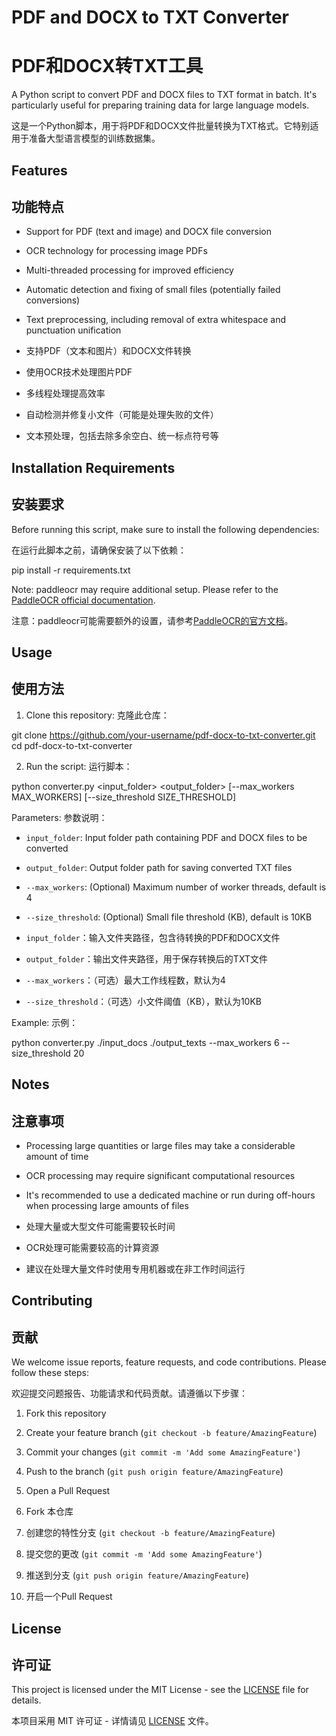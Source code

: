 # PDF and DOCX to TXT Converter
# PDF和DOCX转TXT工具

A Python script to convert PDF and DOCX files to TXT format in batch. It's particularly useful for preparing training data for large language models.

这是一个Python脚本，用于将PDF和DOCX文件批量转换为TXT格式。它特别适用于准备大型语言模型的训练数据集。

## Features
## 功能特点

- Support for PDF (text and image) and DOCX file conversion
- OCR technology for processing image PDFs
- Multi-threaded processing for improved efficiency
- Automatic detection and fixing of small files (potentially failed conversions)
- Text preprocessing, including removal of extra whitespace and punctuation unification

- 支持PDF（文本和图片）和DOCX文件转换
- 使用OCR技术处理图片PDF
- 多线程处理提高效率
- 自动检测并修复小文件（可能是处理失败的文件）
- 文本预处理，包括去除多余空白、统一标点符号等

## Installation Requirements
## 安装要求

Before running this script, make sure to install the following dependencies:

在运行此脚本之前，请确保安装了以下依赖：

pip install -r requirements.txt

Note: paddleocr may require additional setup. Please refer to the [PaddleOCR official documentation](https://github.com/PaddlePaddle/PaddleOCR).

注意：paddleocr可能需要额外的设置，请参考[PaddleOCR的官方文档](https://github.com/PaddlePaddle/PaddleOCR)。

## Usage
## 使用方法

1. Clone this repository:
   克隆此仓库：

git clone https://github.com/your-username/pdf-docx-to-txt-converter.git
cd pdf-docx-to-txt-converter

2. Run the script:
运行脚本：

python converter.py <input_folder> <output_folder> [--max_workers MAX_WORKERS] [--size_threshold SIZE_THRESHOLD]

Parameters:
参数说明：
- `input_folder`: Input folder path containing PDF and DOCX files to be converted
- `output_folder`: Output folder path for saving converted TXT files
- `--max_workers`: (Optional) Maximum number of worker threads, default is 4
- `--size_threshold`: (Optional) Small file threshold (KB), default is 10KB

- `input_folder`：输入文件夹路径，包含待转换的PDF和DOCX文件
- `output_folder`：输出文件夹路径，用于保存转换后的TXT文件
- `--max_workers`：（可选）最大工作线程数，默认为4
- `--size_threshold`：（可选）小文件阈值（KB），默认为10KB

Example:
示例：

python converter.py ./input_docs ./output_texts --max_workers 6 --size_threshold 20

## Notes
## 注意事项

- Processing large quantities or large files may take a considerable amount of time
- OCR processing may require significant computational resources
- It's recommended to use a dedicated machine or run during off-hours when processing large amounts of files

- 处理大量或大型文件可能需要较长时间
- OCR处理可能需要较高的计算资源
- 建议在处理大量文件时使用专用机器或在非工作时间运行

## Contributing
## 贡献

We welcome issue reports, feature requests, and code contributions. Please follow these steps:

欢迎提交问题报告、功能请求和代码贡献。请遵循以下步骤：

1. Fork this repository
2. Create your feature branch (`git checkout -b feature/AmazingFeature`)
3. Commit your changes (`git commit -m 'Add some AmazingFeature'`)
4. Push to the branch (`git push origin feature/AmazingFeature`)
5. Open a Pull Request

1. Fork 本仓库
2. 创建您的特性分支 (`git checkout -b feature/AmazingFeature`)
3. 提交您的更改 (`git commit -m 'Add some AmazingFeature'`)
4. 推送到分支 (`git push origin feature/AmazingFeature`)
5. 开启一个Pull Request

## License
## 许可证

This project is licensed under the MIT License - see the [LICENSE](LICENSE) file for details.

本项目采用 MIT 许可证 - 详情请见 [LICENSE](LICENSE) 文件。